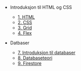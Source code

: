 <!-- _navbar.md -->

* Introduksjon til HTML og CSS

  * [1. HTML](./1-html/1-html.md)
  * [2. CSS](./2-css/2-css.md)
  * [3. Grid](./3-grid/3-grid.md)
  * [4. Flex](./4-grid/4-flex.md)

* Datbaser
  * [7. Introduksjon til databaser](7-databaser.md)
  * [8. Databaseteori](8-databaseteori.md)
  * [9. Firestore](9-firestore.md)
